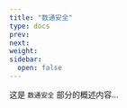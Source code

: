 ```yaml
---
title: "数通安全"
type: docs
prev: 
next: 
weight: 
sidebar:
  open: false
---
```


这是 `数通安全` 部分的概述内容...